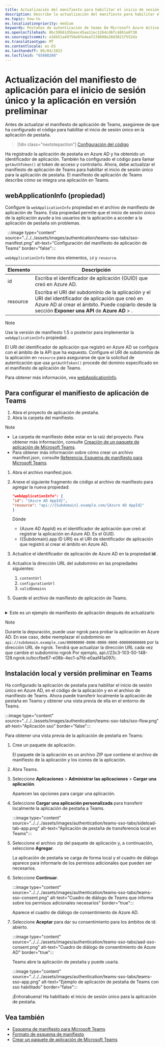 ```yaml
---
title: Actualización del manifiesto para habilitar el inicio de sesión único para pestañas
description: Describe la actualización del manifiesto para habilitar el inicio de sesión único para pestañas
ms.topic: how-to
ms.localizationpriority: medium
keywords: Pestañas de autenticación de teams De Microsoft Azure Active Directory (Azure AD) Graph API
ms.openlocfilehash: 0bc50b61d5beac45ae11ec1264cd6fc4861e0738
ms.sourcegitcommit: e16b51a49756e0fe4eaf239898e28d3021f552da
ms.translationtype: MT
ms.contentlocale: es-ES
ms.lasthandoff: 06/04/2022
ms.locfileid: "65888288"
---
```

# <a name="update-app-manifest-for-sso-and-preview-app"></a>Actualización del manifiesto de aplicación para el inicio de sesión único y la aplicación en versión preliminar

Antes de actualizar el manifiesto de aplicación de Teams, asegúrese de que ha configurado el código para habilitar el inicio de sesión único en la aplicación de pestaña.

> [!div class="nextstepaction"]
> [Configuración del código](tab-sso-code.md)

Ha registrado la aplicación de pestaña en Azure AD y ha obtenido un identificador de aplicación. También ha configurado el código para llamar `getAuthToken()` al token de acceso y controlarlo. Ahora, debe actualizar el manifiesto de aplicación de Teams para habilitar el inicio de sesión único para la aplicación de pestaña. El manifiesto de aplicación de Teams describe cómo se integra una aplicación en Teams.

## <a name="webapplicationinfo-property"></a>webApplicationInfo (propiedad)

Configure la `webApplicationInfo` propiedad en el archivo de manifiesto de aplicación de Teams. Esta propiedad permite que el inicio de sesión único de la aplicación ayude a los usuarios de la aplicación a acceder a la aplicación de pestaña sin problemas.

&nbsp;&nbsp;:::image type="content" source="../../../assets/images/authentication/teams-sso-tabs/sso-manifest.png" alt-text="Configuración del manifiesto de aplicación de Teams" border="false":::

`webApplicationInfo` tiene dos elementos, `id` y `resource`.

| Elemento | Descripción |
| --- | --- |
| id | Escriba el identificador de aplicación (GUID) que creó en Azure AD. |
| resource | Escriba el URI del subdominio de la aplicación y el URI del identificador de aplicación que creó en Azure AD al crear el ámbito. Puede copiarlo desde la sección **Exponer una API** de **Azure AD** > . |

> [!NOTE]
> Use la versión de manifiesto 1.5 o posterior para implementar la `webApplicationInfo` propiedad .

El URI del identificador de aplicación que registró en Azure AD se configura con el ámbito de la API que ha expuesto. Configure el URI de subdominio de la aplicación en `resource` para asegurarse de que la solicitud de autenticación que usa `getAuthToken()` procede del dominio especificado en el manifiesto de aplicación de Teams.

Para obtener más información, vea [webApplicationInfo](../../../resources/schema/manifest-schema.md#webapplicationinfo).

## <a name="to-configure-teams-app-manifest"></a>Para configurar el manifiesto de aplicación de Teams

1. Abra el proyecto de aplicación de pestaña.
2. Abra la carpeta del manifiesto.

  > [!NOTE]
  >
  > - La carpeta de manifiesto debe estar en la raíz del proyecto. Para obtener más información, consulte [Creación de un paquete de aplicación de Microsoft Teams](../../../concepts/build-and-test/apps-package.md).
  > - Para obtener más información sobre cómo crear un archivo manifest.json, consulte [Referencia: Esquema de manifiesto para Microsoft Teams](../../../resources/schema/manifest-schema.md).

1. Abra el archivo manifest.json.
1. Anexe el siguiente fragmento de código al archivo de manifiesto para agregar la nueva propiedad:

    ```json
    "webApplicationInfo": {
    "id": "{Azure AD AppId}",
    "resource": "api://{Subdomain}.example.com/{Azure AD AppId}"
    }
    ```

    Dónde
    - {Azure AD AppId} es el identificador de aplicación que creó al registrar la aplicación en Azure AD. Es el GUID.
    - {{Subdomain}.app ID URI} es el URI de identificador de aplicación que registró al crear el ámbito en Azure AD.

4. Actualice el identificador de aplicación de Azure AD en la propiedad **id** .
5. Actualice la dirección URL del subdominio en las propiedades siguientes:
   1. `contentUrl`
   2. `configurationUrl`
   3. `validDomains`
6. Guarde el archivo de manifiesto de aplicación de Teams.

<br>
<details>
<summary>Este es un ejemplo de manifiesto de aplicación después de actualizarlo</summary>

```json
{
  "$schema": "https://developer.microsoft.com/json-schemas/teams/v1.11/MicrosoftTeams.schema.json",
  "manifestVersion": "1.11",
  "version": "1.0.0",
  "id": "bccfbe67-e08b-4ec1-a7fd-e0aaf41a097c",
  "packageName": "com.contoso.teamsauthsso",
  "developer": {
    "name": "Microsoft",
    "websiteUrl": "https://www.microsoft.com",
    "privacyUrl": "https://www.microsoft.com/privacy",
    "termsOfUseUrl": "https://www.microsoft.com/termsofuse"
  },
  "name": {
    "short": "Teams Auth SSO",
    "full": "Teams Auth SSO"
  },
  "description": {
    "short": "Teams Auth SSO app",
    "full": "The Teams Auth SSO app"
  },
  "icons": {
    "outline": "outline.png",
    "color": "color.png"
  },
  "accentColor": "#60A18E",
  "staticTabs": [
    {
      "entityId": "auth",
      "name": "Auth",
      "contentUrl": "https://contoso.com/Home/Index",
      "scopes": [ "personal" ]
    }
  ],
  "configurableTabs": [
    {
      "configurationUrl": "https://contoso.com/Home/Configure",
      "canUpdateConfiguration": true,
      "scopes": [
        "team"
      ]
    }
  ],
  "permissions": [ "identity", "messageTeamMembers" ],
  "validDomains": [
    "contoso.com"
  ],
  "webApplicationInfo": {
    "id": "bccfbe67-e08b-4ec1-a7fd-e0aaf41a097c",
    "resource": "api://contoso.com/bccfbe67-e08b-4ec1-a7fd-e0aaf41a097c"
  }
}
```

</details>

> [!NOTE]
> Durante la depuración, puede usar ngrok para probar la aplicación en Azure AD. En ese caso, debe reemplazar el subdominio en `api://subdomain.example.com/00000000-0000-0000-0000-000000000000` por la dirección URL de ngrok. Tendrá que actualizar la dirección URL cada vez que cambie el subdominio ngrok Por ejemplo, api://23c3-103-50-148-128.ngrok.io/bccfbe67-e08b-4ec1-a7fd-e0aaf41a097c.

## <a name="sideload-and-preview-in-teams"></a>Instalación local y versión preliminar en Teams

Ha configurado la aplicación de pestaña para habilitar el inicio de sesión único en Azure AD, en el código de la aplicación y en el archivo de manifiesto de Teams. Ahora puede transferir localmente la aplicación de pestaña en Teams y obtener una vista previa de ella en el entorno de Teams.

:::image type="content" source="../../../assets/images/authentication/teams-sso-tabs/sso-flow.png" alt-text="Aplicación sso" border="false":::

Para obtener una vista previa de la aplicación de pestaña en Teams:

1. Cree un paquete de aplicación.

   El paquete de la aplicación es un archivo ZIP que contiene el archivo de manifiesto de la aplicación y los iconos de la aplicación.

1. Abra Teams.

1. Seleccione **Aplicaciones** > **Administrar las aplicaciones** > **Cargar una aplicación**.

    Aparecen las opciones para cargar una aplicación.

1. Seleccione **Cargar una aplicación personalizada** para transferir localmente la aplicación de pestaña a Teams.

    :::image type="content" source="../../../assets/images/authentication/teams-sso-tabs/sideload-tab-app.png" alt-text="Aplicación de pestaña de transferencia local en Teams":::

1. Seleccione el archivo zip del paquete de aplicación y, a continuación, seleccione **Agregar**.

    La aplicación de pestaña se carga de forma local y el cuadro de diálogo aparece para informarle de los permisos adicionales que pueden ser necesarios.

1. Seleccione **Continuar**.

    :::image type="content" source="../../../assets/images/authentication/teams-sso-tabs/teams-sso-consent.png" alt-text="Cuadro de diálogo de Teams que informa sobre los permisos adicionales necesarios" border="true":::

    Aparece el cuadro de diálogo de consentimiento de Azure AD.

1. Seleccione **Aceptar** para dar su consentimiento para los ámbitos de id. abierto.

    :::image type="content" source="../../../assets/images/authentication/teams-sso-tabs/aad-sso-consent.png" alt-text="Cuadro de diálogo de consentimiento de Azure AD" border="true":::

    Teams abre la aplicación de pestaña y puede usarla.

    :::image type="content" source="../../../assets/images/authentication/teams-sso-tabs/teams-sso-app.png" alt-text="Ejemplo de aplicación de pestaña de Teams con sso habilitado" border="false":::

    ¡Enhorabuena! Ha habilitado el inicio de sesión único para la aplicación de pestaña.

## <a name="see-also"></a>Vea también

- [Esquema de manifiesto para Microsoft Teams](../../../resources/schema/manifest-schema.md)
- [Formato de esquema de manifiesto](https://developer.microsoft.com/json-schemas/teams/v1.12/MicrosoftTeams.schema.json)
- [Crear un paquete de aplicación de Microsoft Teams](../../../concepts/build-and-test/apps-package.md)
